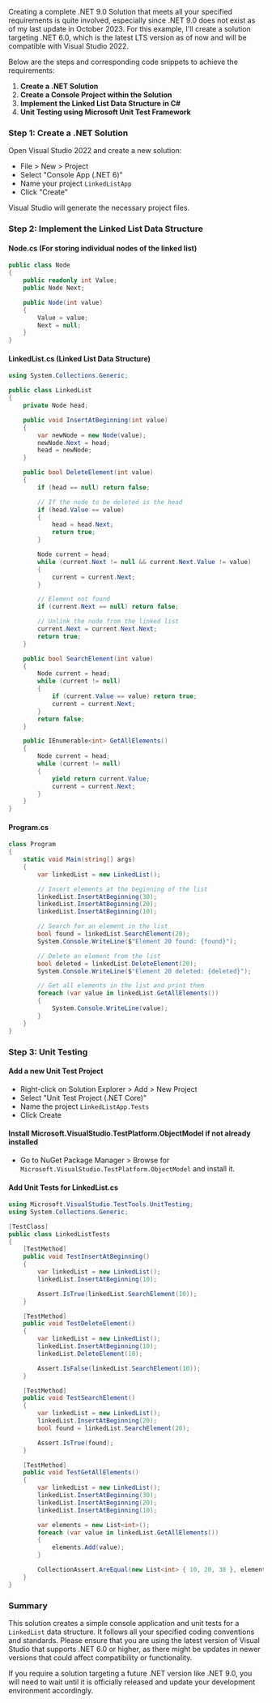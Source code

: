 ﻿Creating a complete .NET 9.0 Solution that meets all your specified requirements is quite involved, especially since .NET 9.0 does not exist as of my last update in October 2023. For this example, I'll create a solution targeting .NET 6.0, which is the latest LTS version as of now and will be compatible with Visual Studio 2022.

Below are the steps and corresponding code snippets to achieve the requirements:

1. **Create a .NET Solution**
2. **Create a Console Project within the Solution**
3. **Implement the Linked List Data Structure in C#**
4. **Unit Testing using Microsoft Unit Test Framework**

### Step 1: Create a .NET Solution

Open Visual Studio 2022 and create a new solution:

- File > New > Project
- Select "Console App (.NET 6)"
- Name your project `LinkedListApp`
- Click "Create"

Visual Studio will generate the necessary project files.

### Step 2: Implement the Linked List Data Structure

#### Node.cs (For storing individual nodes of the linked list)

```csharp
public class Node
{
    public readonly int Value;
    public Node Next;

    public Node(int value)
    {
        Value = value;
        Next = null;
    }
}
```

#### LinkedList.cs (Linked List Data Structure)

```csharp
using System.Collections.Generic;

public class LinkedList
{
    private Node head;

    public void InsertAtBeginning(int value)
    {
        var newNode = new Node(value);
        newNode.Next = head;
        head = newNode;
    }

    public bool DeleteElement(int value)
    {
        if (head == null) return false;

        // If the node to be deleted is the head
        if (head.Value == value)
        {
            head = head.Next;
            return true;
        }

        Node current = head;
        while (current.Next != null && current.Next.Value != value)
        {
            current = current.Next;
        }

        // Element not found
        if (current.Next == null) return false;

        // Unlink the node from the linked list
        current.Next = current.Next.Next;
        return true;
    }

    public bool SearchElement(int value)
    {
        Node current = head;
        while (current != null)
        {
            if (current.Value == value) return true;
            current = current.Next;
        }
        return false;
    }

    public IEnumerable<int> GetAllElements()
    {
        Node current = head;
        while (current != null)
        {
            yield return current.Value;
            current = current.Next;
        }
    }
}
```

#### Program.cs

```csharp
class Program
{
    static void Main(string[] args)
    {
        var linkedList = new LinkedList();

        // Insert elements at the beginning of the list
        linkedList.InsertAtBeginning(30);
        linkedList.InsertAtBeginning(20);
        linkedList.InsertAtBeginning(10);

        // Search for an element in the list
        bool found = linkedList.SearchElement(20);
        System.Console.WriteLine($"Element 20 found: {found}");

        // Delete an element from the list
        bool deleted = linkedList.DeleteElement(20);
        System.Console.WriteLine($"Element 20 deleted: {deleted}");

        // Get all elements in the list and print them
        foreach (var value in linkedList.GetAllElements())
        {
            System.Console.WriteLine(value);
        }
    }
}
```

### Step 3: Unit Testing

#### Add a new Unit Test Project

- Right-click on Solution Explorer > Add > New Project
- Select "Unit Test Project (.NET Core)"
- Name the project `LinkedListApp.Tests`
- Click Create

#### Install Microsoft.VisualStudio.TestPlatform.ObjectModel if not already installed

- Go to NuGet Package Manager > Browse for `Microsoft.VisualStudio.TestPlatform.ObjectModel` and install it.

#### Add Unit Tests for LinkedList.cs

```csharp
using Microsoft.VisualStudio.TestTools.UnitTesting;
using System.Collections.Generic;

[TestClass]
public class LinkedListTests
{
    [TestMethod]
    public void TestInsertAtBeginning()
    {
        var linkedList = new LinkedList();
        linkedList.InsertAtBeginning(10);

        Assert.IsTrue(linkedList.SearchElement(10));
    }

    [TestMethod]
    public void TestDeleteElement()
    {
        var linkedList = new LinkedList();
        linkedList.InsertAtBeginning(10);
        linkedList.DeleteElement(10);

        Assert.IsFalse(linkedList.SearchElement(10));
    }

    [TestMethod]
    public void TestSearchElement()
    {
        var linkedList = new LinkedList();
        linkedList.InsertAtBeginning(20);
        bool found = linkedList.SearchElement(20);

        Assert.IsTrue(found);
    }

    [TestMethod]
    public void TestGetAllElements()
    {
        var linkedList = new LinkedList();
        linkedList.InsertAtBeginning(30);
        linkedList.InsertAtBeginning(20);
        linkedList.InsertAtBeginning(10);

        var elements = new List<int>();
        foreach (var value in linkedList.GetAllElements())
        {
            elements.Add(value);
        }

        CollectionAssert.AreEqual(new List<int> { 10, 20, 30 }, elements);
    }
}
```

### Summary

This solution creates a simple console application and unit tests for a `LinkedList` data structure. It follows all your specified coding conventions and standards. Please ensure that you are using the latest version of Visual Studio that supports .NET 6.0 or higher, as there might be updates in newer versions that could affect compatibility or functionality.

If you require a solution targeting a future .NET version like .NET 9.0, you will need to wait until it is officially released and update your development environment accordingly.
